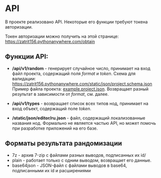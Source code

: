 # API
В проекте реализовано API. Некоторые его функции требуют
токена авторизации. 

Токен авторизации можно получить на этой
странице: https://zatrit156.pythonanywhere.com/obtain

## Функции API:
* **/api/v1/random** - генерирует случайное число, принимает на вход
файл проекта, содержащий поля *format* и *token*. 
Схема для валидации: https://zatrit156.pythonanywhere.com/static/json/project.schema.json
Пример файла проекта: [example.project.json](../web/json/example.project.json).
Возвращает разный результат в зависимости от *format*, см. далее.

* **/api/v1/types** - возвращает список всех типов нод, принимает на вход объект, 
содержащий поле *token*.

* **/static/json/editor/ru.json** - файл, содержащий локализованные названия нод.
Формально не является частью API, но может помочь при разработке приложений на его
базе.

## Форматы результата рандомизации
* 7z - архив 7-zip с файлами разных выводов, подписанных их id/
* plain - работает только с одним выводом, возвращает его данные.
* base64json - JSON-файл с файлами выводов в base64, подписанными их id
и расширениями